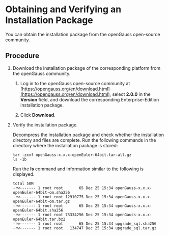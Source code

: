 # Obtaining and Verifying an Installation Package<a name="EN-US_TOPIC_0289899746"></a>

You can obtain the installation package from the openGauss open-source community.

## Procedure<a name="en-us_topic_0283136484_en-us_topic_0241802590_en-us_topic_0085434667_en-us_topic_0059782060_section62223956163549"></a>

1.  Download the installation package of the corresponding platform from the openGauss community.
    1.  Log in to the openGauss open-source community at  [https://opengauss.org/en/download.html](https://opengauss.org/en/download.html), select  **2.0.0**  in the  **Version**  field, and download the corresponding Enterprise-Edition installation package.

    2.  Click  **Download**.

2.  Verify the installation package.

    Decompress the installation package and check whether the installation directory and files are complete. Run the following commands in the directory where the installation package is stored:

    ```
    tar -zxvf openGauss-x.x.x-openEuler-64bit.tar-all.gz
    ls -1b
    ```

    Run the  **ls**  command and information similar to the following is displayed. 

    ```
    total 50M
    -rw------- 1 root root       65 Dec 25 15:34 openGauss-x.x.x-openEuler-64bit-om.sha256
    -rw------- 1 root root 12910775 Dec 25 15:34 openGauss-x.x.x-openEuler-64bit-om.tar.gz
    -rw------- 1 root root       65 Dec 25 15:34 openGauss-x.x.x-openEuler-64bit.sha256
    -rw------- 1 root root 73334256 Dec 25 15:34 openGauss-x.x.x-openEuler-64bit.tar.bz2
    -rw------- 1 root root       65 Dec 25 15:34 upgrade_sql.sha256
    -rw------- 1 root root   134747 Dec 25 15:34 upgrade_sql.tar.gz
    ```


